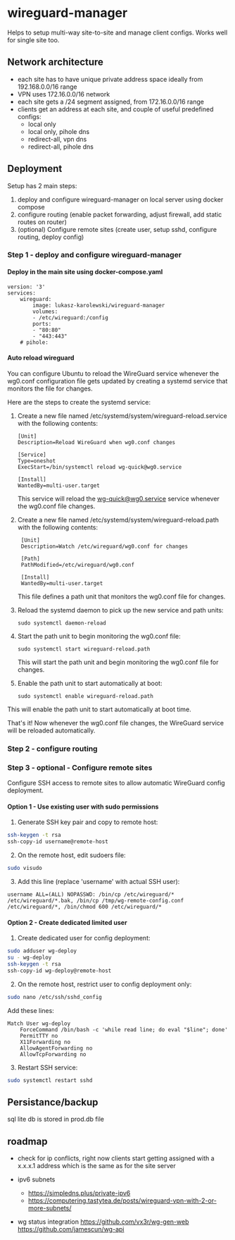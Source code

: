 # wireguard-manager

Helps to setup multi-way site-to-site and manage client configs. Works well for single site too.

## Network architecture

- each site has to have unique private address space ideally from 192.168.0.0/16 range
- VPN uses 172.16.0.0/16 network
- each site gets a /24 segment assigned, from 172.16.0.0/16 range
- clients get an address at each site, and couple of useful predefined configs:
  - local only
  - local only, pihole dns
  - redirect-all, vpn dns
  - redirect-all, pihole dns

## Deployment

Setup has 2 main steps:

1. deploy and configure wireguard-manager on local server using docker compose
2. configure routing (enable packet forwarding, adjust firewall, add static routes on router)
3. (optional) Configure remote sites (create user, setup sshd, configure routing, deploy config)

### Step 1 - deploy and configure wireguard-manager

#### Deploy in the main site using docker-compose.yaml

    version: '3'
    services:
        wireguard:
            image: lukasz-karolewski/wireguard-manager
            volumes:
            - /etc/wireguard:/config
            ports:
            - "80:80"
            - "443:443"
        # pihole:

#### Auto reload wireguard

You can configure Ubuntu to reload the WireGuard service whenever the wg0.conf configuration file gets updated by creating a systemd service that monitors the file for changes.

Here are the steps to create the systemd service:

1.  Create a new file named /etc/systemd/system/wireguard-reload.service with the following contents:

        [Unit]
        Description=Reload WireGuard when wg0.conf changes

        [Service]
        Type=oneshot
        ExecStart=/bin/systemctl reload wg-quick@wg0.service

        [Install]
        WantedBy=multi-user.target

    This service will reload the wg-quick@wg0.service service whenever the wg0.conf file changes.

2.  Create a new file named /etc/systemd/system/wireguard-reload.path with the following contents:

         [Unit]
         Description=Watch /etc/wireguard/wg0.conf for changes

         [Path]
         PathModified=/etc/wireguard/wg0.conf

         [Install]
         WantedBy=multi-user.target

    This file defines a path unit that monitors the wg0.conf file for changes.

3.  Reload the systemd daemon to pick up the new service and path units:

        sudo systemctl daemon-reload

4.  Start the path unit to begin monitoring the wg0.conf file:

        sudo systemctl start wireguard-reload.path

    This will start the path unit and begin monitoring the wg0.conf file for changes.

5.  Enable the path unit to start automatically at boot:

        sudo systemctl enable wireguard-reload.path

This will enable the path unit to start automatically at boot time.

That's it! Now whenever the wg0.conf file changes, the WireGuard service will be reloaded automatically.

### Step 2 - configure routing

### Step 3 - optional - Configure remote sites

Configure SSH access to remote sites to allow automatic WireGuard config deployment.

#### Option 1 - Use existing user with sudo permissions

1. Generate SSH key pair and copy to remote host:

```bash
ssh-keygen -t rsa
ssh-copy-id username@remote-host
```

2. On the remote host, edit sudoers file:

```bash
sudo visudo
```

3. Add this line (replace 'username' with actual SSH user):

```
username ALL=(ALL) NOPASSWD: /bin/cp /etc/wireguard/* /etc/wireguard/*.bak, /bin/cp /tmp/wg-remote-config.conf /etc/wireguard/*, /bin/chmod 600 /etc/wireguard/*
```

#### Option 2 - Create dedicated limited user

1. Create dedicated user for config deployment:

```bash
sudo adduser wg-deploy
su - wg-deploy
ssh-keygen -t rsa
ssh-copy-id wg-deploy@remote-host
```

2. On the remote host, restrict user to config deployment only:

```bash
sudo nano /etc/ssh/sshd_config
```

Add these lines:

```
Match User wg-deploy
    ForceCommand /bin/bash -c 'while read line; do eval "$line"; done'
    PermitTTY no
    X11Forwarding no
    AllowAgentForwarding no
    AllowTcpForwarding no
```

3. Restart SSH service:

```bash
sudo systemctl restart sshd
```

## Persistance/backup

sql lite db is stored in prod.db file

## roadmap

- check for ip conflicts, right now clients start getting assigned with a x.x.x.1 address which is the same as for the site server

- ipv6 subnets
  - https://simpledns.plus/private-ipv6
  - https://computering.tastytea.de/posts/wireguard-vpn-with-2-or-more-subnets/
- wg status integration
  https://github.com/vx3r/wg-gen-web
  https://github.com/jamescun/wg-api
